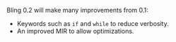 Bling 0.2 will make many improvements from 0.1:

- Keywords such as `if` and `while` to reduce verbosity.
- An improved MIR to allow optimizations.
